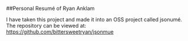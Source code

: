 ##Personal Resumé of Ryan Anklam

I have taken this project and made it into an OSS project called jsonumé.  The repository can be viewed at: https://github.com/bittersweetryan/jsonmue